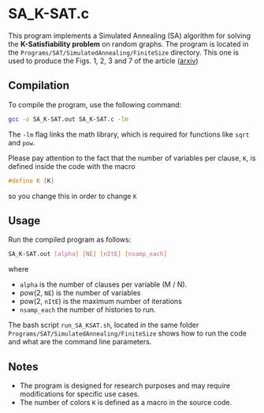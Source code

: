 # SA_K-SAT.c

This program implements a Simulated Annealing (SA) algorithm for solving the **K-Satisfiability problem** on random graphs. The program is located in the `Programs/SAT/SimulatedAnnealing/FiniteSize` directory. This one is used to produce the Figs. 1, 2, 3 and 7 of the article ([arxiv](https://doi.org/10.48550/arXiv.2504.11174))


## Compilation

To compile the program, use the following command:

```bash
gcc -o SA_K-SAT.out SA_K-SAT.c -lm
```

The `-lm` flag links the math library, which is required for functions like `sqrt` and `pow`.

Please pay attention to the fact that the number of variables per clause, `K`, is defined inside the code with the macro 

```c++
#define K [K]
```

so you change this in order to change `K`

## Usage

Run the compiled program as follows:

```bash
SA_K-SAT.out [alpha] [NE] [nItE] [nsamp_each]
```

where

- `alpha` is the number of clauses per variable (M / N).
- pow(2, `NE`) is the number of variables
- pow(2, `nItE`) is the maximum number of iterations
- `nsamp_each` the number of histories to run.



The bash script `run_SA_KSAT.sh`, located in the same folder `Programs/SAT/SimulatedAnnealing/FiniteSize` shows how to run the code and what are the command line parameters.


## Notes

- The program is designed for research purposes and may require modifications for specific use cases.
- The number of colors `K` is defined as a macro in the source code.

